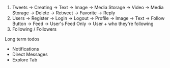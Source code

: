 1. Tweets
    -> Creating
        -> Text
        -> Image -> Media Storage
        -> Video -> Media Storage
    -> Delete
    -> Retweet
    -> Favorite
    -> Reply
2. Users
    -> Register
    -> Login
    -> Logout
    -> Profile
        -> Image
        -> Text
        -> Follow Button
    -> Feed
        -> User's Feed Only
        -> User + who they're following
3. Following / Followers


Long term todos
- Notifications
- Direct Messages
- Explore Tab

    